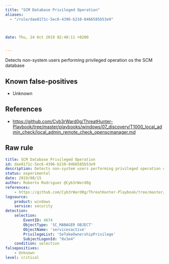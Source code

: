 ```yaml
---
title: "SCM Database Privileged Operation"
aliases:
  - "/rule/dae8171c-5ec6-4396-b210-8466585b53e9"



date: Thu, 24 Oct 2019 02:40:11 +0200


---
```


Detects non-system users performing privileged operation os the SCM database

<!--more-->


## Known false-positives

* Unknown



## References

* https://github.com/Cyb3rWard0g/ThreatHunter-Playbook/tree/master/playbooks/windows/07_discovery/T1000_local_admin_check/local_admin_remote_check_openscmanager.md


## Raw rule
```yaml
title: SCM Database Privileged Operation
id: dae8171c-5ec6-4396-b210-8466585b53e9
description: Detects non-system users performing privileged operation os the SCM database
status: experimental
date: 2019/08/15
author: Roberto Rodriguez @Cyb3rWard0g
references:
    - https://github.com/Cyb3rWard0g/ThreatHunter-Playbook/tree/master/playbooks/windows/07_discovery/T1000_local_admin_check/local_admin_remote_check_openscmanager.md
logsource:
    product: windows
    service: security
detection:
    selection: 
        EventID: 4674
        ObjectType: 'SC_MANAGER OBJECT'
        ObjectName: 'servicesactive'
        PrivilegeList: 'SeTakeOwnershipPrivilege'
        SubjectLogonId: "0x3e4"
    condition: selection
falsepositives:
    - Unknown
level: critical

```
